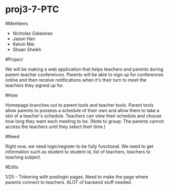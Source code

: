 proj3-7-PTC
===========

#Members

* Nicholas Galasinao
* Jason Han
* Kelvin Mei
* Shaan Sheikh

#Project

  We will be making a web application that helps teachers and parents during parent-teacher conferences. Parents will be able to sign up for conferences online and then receive notifications when it's their turn to meet the teachers they signed up for. 

#How

  Homepage branches out to parent tools and teacher tools. Parent tools allow parents to possess a schedule of their own and allow them to take a slot of a teacher's schedule. Teachers can view their schedule and choose how long they want each meeting to be. (Note to group: The parents cannot access the teachers until they select their time.)
  
#Need

  Right now, we need login/register to be fully functional. We need to get information such as student to student id, list of teachers, teachers to teaching subject.

#Edits
  
  1/25 - Tinkering with postlogin pages. Need to make the page where parents connect to teachers. ALOT of backend stuff needed.
